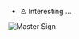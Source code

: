 - ♙ Interesting ...

![Master Sign](https://github.com/Mastermindx33/Mastermindx33/blob/main/MasterSign.png)
